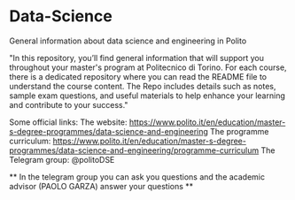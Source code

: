 # Data-Science
General information about data science and engineering in Polito

"In this repository, you’ll find general information that will support you throughout your master's program at Politecnico di Torino. For each course, there is a dedicated repository where you can read the README file to understand the course content. The Repo includes details such as notes, sample exam questions, and useful materials to help enhance your learning and contribute to your success."


Some official links:
The website: https://www.polito.it/en/education/master-s-degree-programmes/data-science-and-engineering
The programme curriculum: https://www.polito.it/en/education/master-s-degree-programmes/data-science-and-engineering/programme-curriculum
The Telegram group: @politoDSE

** In the telegram group you can ask you questions and the academic advisor (PAOLO GARZA) answer your questions **

